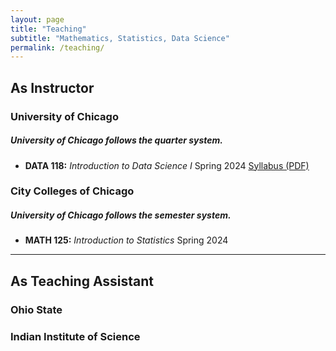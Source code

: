 ```yaml
---
layout: page
title: "Teaching"
subtitle: "Mathematics, Statistics, Data Science"
permalink: /teaching/
---
```


## As Instructor
### University of Chicago 
##### University of Chicago follows the quarter system. 

- **DATA 118:** _Introduction to Data Science I_ Spring 2024 <a href="/assets/files/Syllabus_Sehgal_Data118.pdf" target="_blank">Syllabus (PDF)</a>


### City Colleges of Chicago 
##### University of Chicago follows the semester system.  

- **MATH 125:** _Introduction to Statistics_ Spring 2024
---
## As Teaching Assistant
### Ohio State


### Indian Institute of Science
